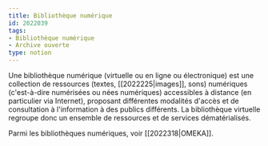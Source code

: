 ```yaml
---
title: Bibliothèque numérique
id: 2022039
tags:
- Bibliothèque numérique
- Archive ouverte
type: notion
---
```


Une bibliothèque numérique (virtuelle ou en ligne ou électronique) est une collection de ressources (textes, [[2022225|images]], sons) numériques (c'est-à-dire numérisées ou nées numériques) accessibles à distance (en particulier via Internet), proposant différentes modalités d'accès et de consultation à l'information à des publics différents. La bibliothèque virtuelle regroupe donc un ensemble de ressources et de services dématérialisés.

Parmi les bibliothèques numériques, voir [[2022318|OMEKA]].

